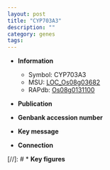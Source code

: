```yaml
---
layout: post
title: "CYP703A3"
description: ""
category: genes
tags: 
---
```


* **Information**  
    + Symbol: CYP703A3  
    + MSU: [LOC_Os08g03682](http://rice.uga.edu/cgi-bin/ORF_infopage.cgi?orf=LOC_Os08g03682)  
    + RAPdb: [Os08g0131100](http://rapdb.dna.affrc.go.jp/viewer/gbrowse_details/irgsp1?name=Os08g0131100)  

* **Publication**  

* **Genbank accession number**  

* **Key message**  

* **Connection**  

[//]: # * **Key figures**  


